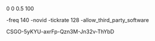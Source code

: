 0
0
0.5
100




-freq 140 -novid -tickrate 128 -allow_third_party_software


CSGO-5yKYU-axrFp-Qzn3M-Jn32v-ThYbD
